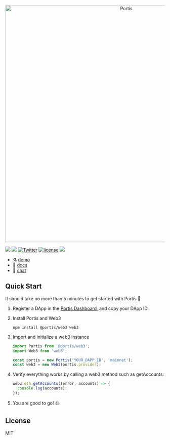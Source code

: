 <p align="center">
  <a href="https://portis.io/" target="_blank">
    <img alt="Portis" src="https://s3.amazonaws.com/portis-prod/assets/portis-logo/logo_with_name_medium.png" width="749">
  </a>
</p>

![](https://img.shields.io/npm/v/@portis/web3.svg?colorB=blue&style=flat)
![](https://img.shields.io/badge/chat-telegram-blue.svg)
[![Twitter](https://img.shields.io/badge/twitter-portis-blue.svg?style=flat)](https://twitter.com/portis_io)
[![license](https://img.shields.io/badge/license-MIT-blue.svg)](https://github.com/portis-project/web-sdk/blob/master/LICENSE.txt)
![](https://img.shields.io/github/stars/portis-project/web-sdk.svg?style=flat)


* ⚗️ [demo](https://codesandbox.io/s/3vm7kxmx5)
* 📕 [docs](http://docs.portis.io)
* 💬 [chat](https://t.me/portisHQ)



## Quick Start

It should take no more than 5 minutes to get started with Portis 🚀

1. Register a DApp in the [Portis Dashboard](https://dashboard.portis.io), and copy your DApp ID.

1. Install Portis and Web3

   ```shell
   npm install @portis/web3 web3
   ```

1. Import and initialize a web3 instance

   ```javascript
   import Portis from '@portis/web3';
   import Web3 from 'web3';

   const portis = new Portis('YOUR_DAPP_ID', 'mainnet');
   const web3 = new Web3(portis.provider);
   ```

1. Verify everything works by calling a web3 method such as getAccounts:

   ```javascript
   web3.eth.getAccounts((error, accounts) => {
     console.log(accounts);
   });
   ```

1. You are good to go! 👍

## License

MIT
